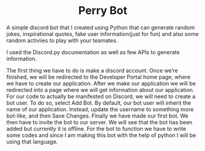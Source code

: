 
<h1 align="center"> Perry Bot </h1>

A simple discord bot that I created using Python that can generate random jokes, inspirational quotes, fake user information(just for fun) and also some random activiies to play with your teamates.

I used the Discord.py documentation as well as few APIs to generate information.

The first thing we have to do is make a discord account. Once we’re finished, we will be redirected to the Developer Portal home page, where we have to create our application. After we make our application we will be redirected into a page where we will get information about our application.
For our code to actually be manifested on Discord, we will need to create a bot user. To do so, select Add Bot. By default, our bot user will inherit the name of our application. Instead, update the username to something more bot-like, and then Save Changes. Finally we have made our first bot. We then have to invite the bot to our server. We will see that the bot has been added but currently it is offline. For the bot to function we have to write some codes and since I am making this bot with the help of python I will be using that language.
<br>
<br>


